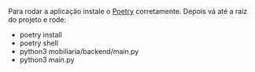 Para rodar a aplicação instale o <a href="https://python-poetry.org/" target=blank>Poetry</a> corretamente.
Depois vá até a raiz do projeto e rode:
- poetry install
- poetry shell
- python3 mobiliaria/backend/main.py
- python3 main.py

